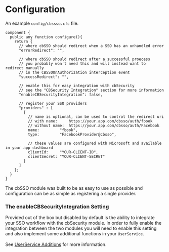 # Configuration

An example  `config/cbssso.cfc` file.

```cfscript
component {
  public any function configure(){
    return {
      // where cbSSO should redirect when a SSO has an unhandled error
      "errorRedirect": "",
      
      // where cbSSO should redirect after a successful proecess
      // you probably won't need this and will instead want to redirect manually
      // in the CBSSOOnAuthorization interception event
      "successRedirect": "",
      
      // enable this for easy integration with cbSecurity
      // see the "CBSecurity Integration" section for more information
      "enableCBSecurityIntegration": false,
      
      // register your SSO providers
      "providers" : [
        {
          // name is optional, can be used to control the redirect uri
          // with name:     https://your.app.com/cbsso/auth/fbook
          // without name:  https://your.app.com/cbsso/auth/Facebook
          name:         "fbook",
          type:         "FacebookProvider@cbsso",

          // these values are configured with Microsoft and available in your app dashboard
          clientId:     "YOUR-CLIENT-ID",
          clientSecret: "YOUR-CLIENT-SECRET"
        }
      ]
    };  
  }
}
```

The cbSSO module was built to be as easy to use as possible and configuration can be as simple as registering a single provider.

### The enableCBSecurityIntegration Setting

Provided out of the box but disabled by default is the ability to integrate your SSO workflow with the cbSecurity module. In order to fully enable the integration between the two modules you will need to enable this setting and also implement some additional functions in your `UserService`.\
\
See [UserService Additions](https://app.gitbook.com/o/-LA-UVKtPMvMR4t5JRTB/s/bhpL1furbue2wKeid2C7/\~/changes/3/cbsecurity-integration/userservice-additions) for more information.
